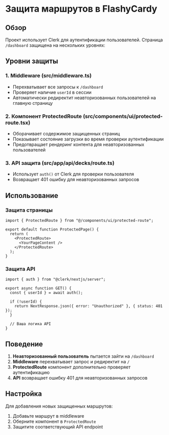 # Защита маршрутов в FlashyCardy

## Обзор

Проект использует Clerk для аутентификации пользователей. Страница `/dashboard` защищена на нескольких уровнях:

## Уровни защиты

### 1. Middleware (src/middleware.ts)
- Перехватывает все запросы к `/dashboard`
- Проверяет наличие `userId` в сессии
- Автоматически редиректит неавторизованных пользователей на главную страницу

### 2. Компонент ProtectedRoute (src/components/ui/protected-route.tsx)
- Оборачивает содержимое защищенных страниц
- Показывает состояние загрузки во время проверки аутентификации
- Предотвращает рендеринг контента для неавторизованных пользователей

### 3. API защита (src/app/api/decks/route.ts)
- Использует `auth()` от Clerk для проверки пользователя
- Возвращает 401 ошибку для неавторизованных запросов

## Использование

### Защита страницы
```tsx
import { ProtectedRoute } from "@/components/ui/protected-route";

export default function ProtectedPage() {
  return (
    <ProtectedRoute>
      <YourPageContent />
    </ProtectedRoute>
  );
}
```

### Защита API
```tsx
import { auth } from "@clerk/nextjs/server";

export async function GET() {
  const { userId } = await auth();
  
  if (!userId) {
    return NextResponse.json({ error: "Unauthorized" }, { status: 401 });
  }
  
  // Ваша логика API
}
```

## Поведение

1. **Неавторизованный пользователь** пытается зайти на `/dashboard`
2. **Middleware** перехватывает запрос и редиректит на `/`
3. **ProtectedRoute** компонент дополнительно проверяет аутентификацию
4. **API** возвращает ошибку 401 для неавторизованных запросов

## Настройка

Для добавления новых защищенных маршрутов:

1. Добавьте маршрут в middleware
2. Оберните компонент в `ProtectedRoute`
3. Защитите соответствующий API endpoint
